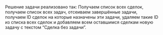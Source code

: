 Решение задачи реализовано так: Получаем список всех сделок, получаем список всех задач, отсеиваем завершённые задачи, получаем ID сделок на которые назначены эти задачи, удаляем такие ID из списка всех сделок и добавляем всем оставшимся сделкам новую задачу с текстом “Сделка без задачи”.
